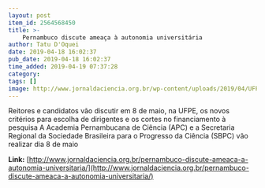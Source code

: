 ```yaml
---
layout: post
item_id: 2564568450
title: >-
    Pernambuco discute ameaça à autonomia universitária
author: Tatu D'Oquei
date: 2019-04-18 16:02:37
pub_date: 2019-04-18 16:02:37
time_added: 2019-04-19 07:37:28
category: 
tags: []
image: http://www.jornaldaciencia.org.br/wp-content/uploads/2019/04/UFPE.jpg
---
```


Reitores e candidatos vão discutir em 8 de maio, na UFPE, os novos critérios para escolha de dirigentes e os cortes no financiamento à pesquisa A Academia Pernambucana de Ciência (APC) e a Secretaria Regional da Sociedade Brasileira para o Progresso da Ciência (SBPC) vão realizar dia 8 de maio

**Link:** [http://www.jornaldaciencia.org.br/pernambuco-discute-ameaca-a-autonomia-universitaria/](http://www.jornaldaciencia.org.br/pernambuco-discute-ameaca-a-autonomia-universitaria/)

